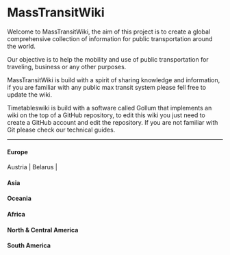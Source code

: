 # MassTransitWiki

Welcome to MassTransitWiki, the aim of this project is to create a global comprehensive collection of information for public transportation around the world.

Our objective is to help the mobility and use of public transportation for traveling, business or any other purposes.

MassTransitWiki is build with a spirit of sharing knowledge and information, if you are familiar with any public max transit system please fell free to update the wiki.


Timetableswiki is build with a software called Gollum that implements an wiki on the top of a GitHub repository, to edit this wiki you just need to create a GitHub account and edit the repository. If you are not familiar with Git please check our technical guides.

_____

#### Europe

Austria | Belarus |


#### Asia

#### Oceania

#### Africa

#### North & Central America

#### South America
